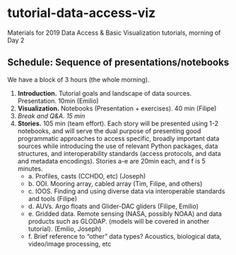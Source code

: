 # tutorial-data-access-viz
Materials for 2019 Data Access &amp; Basic Visualization tutorials, morning of Day 2

## Schedule: Sequence of presentations/notebooks

We have a block of 3 hours (the whole morning).
1. **Introduction.** Tutorial goals and landscape of data sources. Presentation. 10min (Emilio)
2. **Visualization.** Notebooks (Presentation + exercises). 40 min (Filipe)
3. *Break and Q&A. 15 min*
4. **Stories.** 105 min (team effort). Each story will be presented using 1-2 notebooks, and will serve the dual purpose of presenting good programmatic approaches to access specific, broadly important data sources while introducing the use of relevant Python packages, data structures, and interoperability standards (access protocols, and data and metadata encodings). Stories a-e are 20min each, and f is 5 minutes.
    - a. Profiles, casts (CCHDO, etc) (Joseph)
    - b. OOI. Mooring array, cabled array (Tim, Filipe, and others)
    - c. IOOS. Finding and using diverse data via interoperable standards and tools  (Filipe)
    - d. AUVs. Argo floats and Glider-DAC gliders (Filipe, Emilio)
    - e. Gridded data. Remote sensing (NASA, possibly NOAA) and data products such as GLODAP. (models will be covered in another tutorial). (Emilio, Joseph)
    - f. Brief reference to “other” data types? Acoustics, biological data, video/image processing, etc

